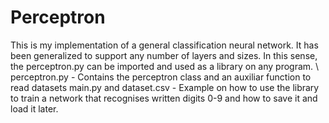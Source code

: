 # Perceptron
This is my implementation of a general classification neural network. It has been generalized to support any number of layers and sizes. In this sense, the perceptron.py can be imported and used as a library on any program.
\\
perceptron.py - Contains the perceptron class and an auxiliar function to read datasets
main.py and dataset.csv - Example on how to use the library to train a network that recognises written digits 0-9 and how to save it and load it later.
